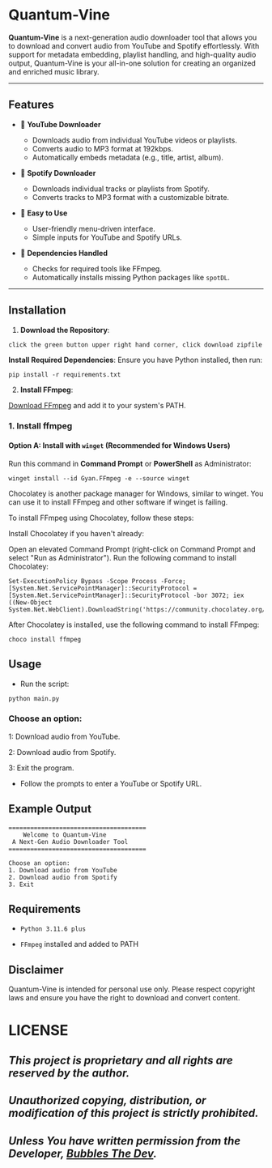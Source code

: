 # Quantum-Vine

**Quantum-Vine** is a next-generation audio downloader tool that allows you to download and convert audio from YouTube and Spotify effortlessly. With support for metadata embedding, playlist handling, and high-quality audio output, Quantum-Vine is your all-in-one solution for creating an organized and enriched music library.

---

## Features
- 🎥 **YouTube Downloader**
  - Downloads audio from individual YouTube videos or playlists.
  - Converts audio to MP3 format at 192kbps.
  - Automatically embeds metadata (e.g., title, artist, album).

- 🎵 **Spotify Downloader**
  - Downloads individual tracks or playlists from Spotify.
  - Converts tracks to MP3 format with a customizable bitrate.

- 🚀 **Easy to Use**
  - User-friendly menu-driven interface.
  - Simple inputs for YouTube and Spotify URLs.

- 🔧 **Dependencies Handled**
  - Checks for required tools like FFmpeg.
  - Automatically installs missing Python packages like `spotDL`.

---

## Installation

1. **Download the Repository**:
```
click the green button upper right hand corner, click download zipfile
```

**Install Required Dependencies**: Ensure you have Python installed, then run:

```
pip install -r requirements.txt
```

2. **Install FFmpeg**:

[Download FFmpeg](https://ffmpeg.org/download.html) and add it to your system's PATH.


### 1. Install ffmpeg

#### Option A: Install with `winget` (Recommended for Windows Users)

Run this command in **Command Prompt** or **PowerShell** as Administrator:

```
winget install --id Gyan.FFmpeg -e --source winget
```

Chocolatey is another package manager for Windows, similar to winget. You can use it to install FFmpeg and other software if winget is failing.

To install FFmpeg using Chocolatey, follow these steps:

Install Chocolatey if you haven't already:

Open an elevated Command Prompt (right-click on Command Prompt and select "Run as Administrator").
Run the following command to install Chocolatey:

```
Set-ExecutionPolicy Bypass -Scope Process -Force; [System.Net.ServicePointManager]::SecurityProtocol = [System.Net.ServicePointManager]::SecurityProtocol -bor 3072; iex ((New-Object System.Net.WebClient).DownloadString('https://community.chocolatey.org/install.ps1'))
```

After Chocolatey is installed, use the following command to install FFmpeg:

```
choco install ffmpeg
```

## Usage

- Run the script:

```
python main.py
```

### Choose an option:

1: Download audio from YouTube.

2: Download audio from Spotify.

3: Exit the program.

- Follow the prompts to enter a YouTube or Spotify URL.

## Example Output

```
======================================
    Welcome to Quantum-Vine
 A Next-Gen Audio Downloader Tool
======================================

Choose an option:
1. Download audio from YouTube
2. Download audio from Spotify
3. Exit
```

## Requirements

- `Python 3.11.6 plus`

- `FFmpeg` installed and added to PATH


## Disclaimer
Quantum-Vine is intended for personal use only. Please respect copyright laws and ensure you have the right to download and convert content.

# LICENSE
## ***This project is proprietary and all rights are reserved by the author.***
## ***Unauthorized copying, distribution, or modification of this project is strictly prohibited.***
## ***Unless You have written permission from the Developer, [Bubbles The Dev](https://github.com/kernferm).***


